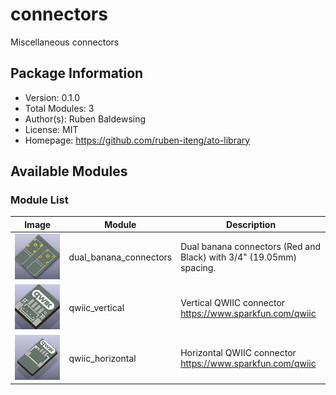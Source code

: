 # connectors

Miscellaneous connectors

## Package Information

- Version: 0.1.0
- Total Modules: 3
- Author(s): Ruben Baldewsing
- License: MIT
- Homepage: https://github.com/ruben-iteng/ato-library

## Available Modules

### Module List

| Image | Module | Description |
|-------|--------|-------------|
|![dual_banana_connectors](https://github.com/ruben-iteng/ato-library/raw/main/packages/connectors/assets/dual_banana_connectors.png)| dual_banana_connectors | Dual banana connectors (Red and Black) with 3/4\" (19.05mm) spacing. |
|![qwiic_vertical](https://github.com/ruben-iteng/ato-library/raw/main/packages/connectors/assets/qwiic_vertical.png)| qwiic_vertical | Vertical QWIIC connector<br>    https://www.sparkfun.com/qwiic |
|![qwiic_horizontal](https://github.com/ruben-iteng/ato-library/raw/main/packages/connectors/assets/qwiic_horizontal.png)| qwiic_horizontal | Horizontal QWIIC connector<br>    https://www.sparkfun.com/qwiic |
